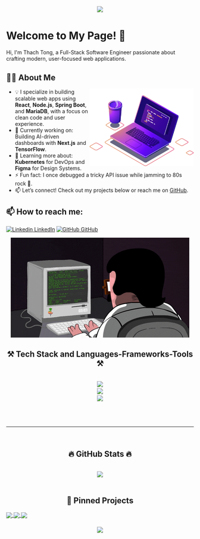 
<h1 align="center">
    <img src="https://readme-typing-svg.herokuapp.com/?font=Righteous&size=35&center=true&vCenter=true&width=500&height=70&duration=4000&lines=Hi+There!+👋;+I'm+Tong+Thach!;" />
</h1>

# Welcome to My Page! 👋
Hi, I'm Thach Tong, a Full-Stack Software Engineer passionate about crafting modern, user-focused web applications.


## 👨‍💻 About Me
<img src="https://github.com/thachtaro2210/thachtaro2210/blob/main/illustration.png" min-width="300px" max-width="200px" width="280px" align="right">

- 💡 I specialize in building scalable web apps using **React**, **Node.js**, **Spring Boot**, and **MariaDB**, with a focus on clean code and user experience.
- 🔭 Currently working on: Building AI-driven dashboards with **Next.js** and **TensorFlow**.
- 🌱 Learning more about: **Kubernetes** for DevOps and **Figma** for Design Systems.
- ⚡ Fun fact: I once debugged a tricky API issue while jamming to 80s rock 🎸.
- 📫 Let’s connect! Check out my projects below or reach me on [GitHub](https://github.com/thachtaro2210).


## 📫 How to reach me: 

[![Linkedin](https://i.stack.imgur.com/gVE0j.png) LinkedIn](https://www.linkedin.com/in/t%E1%BB%91ng-th%E1%BA%A1ch-425989364/) 
[![GitHub](https://i.stack.imgur.com/tskMh.png) GitHub](https://github.com/thachtaro2210/) 
<p align="center">
  <img src="https://github.com/thachtaro2210/thachtaro2210/blob/main/git.gif" alt="giphy" />
</p>

<h2 align="center">⚒️ Tech Stack and Languages-Frameworks-Tools ⚒️</h2>
<br/>
<div align="center">
    <img src="https://skillicons.dev/icons?i=nodejs,github,gitlab,express,firebase,mongodb,spring" /><br>
    <img src="https://skillicons.dev/icons?i=react,angular,nextjs,javascript,typescript,redux,nestjs,java" /><br>
    <img src="https://skillicons.dev/icons?i=bootstrap,mui,mysql,docker,html,css,sass,tailwind,vscode,figma,xd,ps,git" />
</div>
  <br/><br/><br/>
<hr/>
<br>
<h2 align="center">🔥 GitHub Stats 🔥</h2>
<br>
<div align=center>
 <a href="#" title="thachtaro2210">
<!--  <div align="center"><img src="https://github-readme-stats.vercel.app/api?username=thachtaro2210&show_icons=true&count_private=true&hide_border=true" align="center" /></div>  -->
<!--      <img src="https://github-readme-stats.vercel.app/api?username=thachtaro2210&count_private=true&cache_seconds=1800" /> -->
<img src="https://github-readme-stats.vercel.app/api?username=thachtaro2210&count_private=true&show_pr_count=true&cache_seconds=1800" />


</a>
</div>
<br>
<h2 align="center">📌 Pinned Projects</h2>
<a href="https://github.com/thachtaro2210/MyBrain/">
  <img align="center" src="https://github-readme-stats.vercel.app/api/pin/?username=thachtaro2210&repo=MyBrain&theme=gruvbox" />
</a>
<a href="https://github.com/thachtaro2210/MovieWeb/">
  <img align="center" src="https://github-readme-stats.vercel.app/api/pin/?username=thachtaro2210&repo=MovieWeb&theme=dracula" />
</a>

<a href="https://github.com/thachtaro2210/WebTech/">
  <img align="center" src="https://github-readme-stats.vercel.app/api/pin/?username=thachtaro2210&repo=WebTech&theme=synthwave" />
</a>

<h3 align="center">
    <img src="https://readme-typing-svg.herokuapp.com/?font=Righteous&size=25&center=true&vCenter=true&width=500&height=70&duration=4000&lines=Thanks+for+visiting!+✌️;+Shoot+me+a+message+on+Linkedin!;I'm+always+down+to+collab+:)">
</h3>
